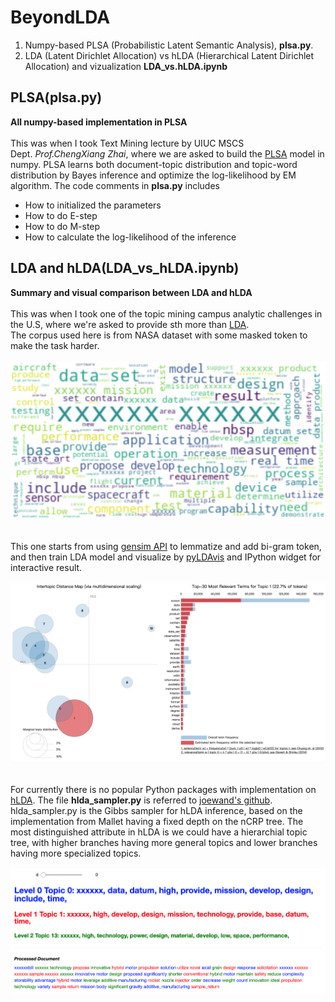 # BeyondLDA
1. Numpy-based PLSA (Probabilistic Latent Semantic Analysis), **plsa.py**.
2. LDA (Latent Dirichlet Allocation) vs hLDA (Hierarchical Latent Dirichlet Allocation) and vizualization **LDA_vs.hLDA.ipynb**

## PLSA(plsa.py)
**All numpy-based implementation in PLSA**<br/><br/>
This was when I took Text Mining lecture by UIUC MSCS Dept. _Prof.ChengXiang Zhai_, where we are asked to build the [PLSA](https://arxiv.org/pdf/1301.6705.pdf) model in numpy.
PLSA learns both document-topic distribution and topic-word distribution by Bayes inference and optimize the log-likelihood by EM algorithm. The code comments in **plsa.py** includes
* How to initialized the parameters
* How to do E-step
* How to do M-step
* How to calculate the log-likelihood of the inference


## LDA and hLDA(LDA_vs_hLDA.ipynb)
**Summary and visual comparison between LDA and hLDA**<br/><br/>
This was when I took one of the topic mining campus analytic challenges in the U.S, where we're asked to provide sth more than [LDA](http://www.jmlr.org/papers/volume3/blei03a/blei03a.pdf).<br/> The corpus used here is from NASA dataset with some masked token to make the task harder.<br/><br/>![Word Cloud](/Image/wordcloud.png)<br/><br/><br/>
This one starts from using [gensim API](https://radimrehurek.com/gensim/models/ldamodel.html) to lemmatize and add bi-gram token, and then train LDA model and visualize by [pyLDAvis](https://github.com/bmabey/pyLDAvis) and IPython widget for interactive result.<br/><br/> ![pyLDAvis](/Image/pyLDAvis.png) <br/><br/><br/>
For currently there is no popular Python packages with implementation on [hLDA](https://papers.nips.cc/paper/2466-hierarchical-topic-models-and-the-nested-chinese-restaurant-process.pdf). The file **hlda_sampler.py** is referred to [joewand's github](https://github.com/joewandy/hlda/blob/master/hlda/sampler.py). hlda_sampler.py is the Gibbs sampler for hLDA inference, based on the implementation from Mallet having a fixed depth on the nCRP tree. The most distinguished attribute in hLDA is we could have a hierarchial topic tree, with higher branches having more general topics and lower branches having more specialized topics.<br/><br/> ![hlda](/Image/hlda.png)
